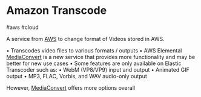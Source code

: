 # Amazon Transcode
#aws #cloud 

A service from [AWS](Cloud%20Computing/AWS/AWS.md) to change format of Videos stored in AWS.

• Transcodes video files to various formats / outputs
• AWS Elemental [MediaConvert](MediaConvert) is a new service that provides
more functionality and may be better for new use cases
• Some features are only available on Elastic Transcoder such
as:
	• WebM (VP8/VP9) input and output
	• Animated GIF output
	• MP3, FLAC, Vorbis, and WAV audio-only output


However, [MediaConvert](MediaConvert) offers more options overall